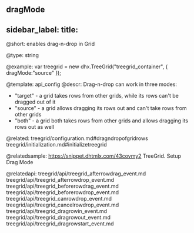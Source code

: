 dragMode
---
sidebar_label: 
title: 
---          

@short: 
enables drag-n-drop in Grid




@type: string

@example: 
var treegrid = new dhx.TreeGrid("treegrid_container", { 
    dragMode:"source"
});


@template:	api_config
@descr: 
Drag-n-drop can work in three modes: 

- "target" - a grid takes rows from other grids, while its rows can't be dragged out of it
- "source" - a grid allows dragging its rows out and can't take rows from other grids
- "both" - a grid both takes rows from other grids and allows dragging its rows out as well

@related:
treegrid/configuration.md#dragndropofgridrows
treegrid/initialization.md#initializetreegrid

@relatedsample: https://snippet.dhtmlx.com/43covmy2	TreeGrid. Setup Drag Mode

@relatedapi: 
treegrid/api/treegrid_afterrowdrag_event.md
treegrid/api/treegrid_afterrowdrop_event.md
treegrid/api/treegrid_beforerowdrag_event.md
treegrid/api/treegrid_beforerowdrop_event.md
treegrid/api/treegrid_canrowdrop_event.md
treegrid/api/treegrid_cancelrowdrop_event.md
treegrid/api/treegrid_dragrowin_event.md
treegrid/api/treegrid_dragrowout_event.md
treegrid/api/treegrid_dragrowstart_event.md